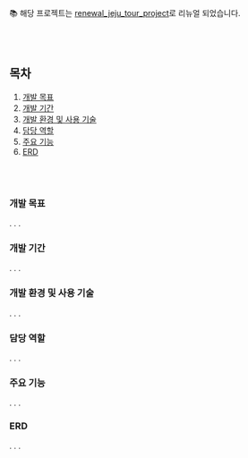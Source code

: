 📚 해당 프로젝트는 [renewal_jeju_tour_project]()로 리뉴얼 되었습니다.

<br>
<br>


## 목차
1. [개발 목표](https://github.com/han-tomas/crowd-funding-project?tab=readme-ov-file#%EA%B0%9C%EB%B0%9C-%EB%AA%A9%ED%91%9C)
2. [개발 기간]()
3. [개발 환경 및 사용 기술]()
4. [담당 역할]()
5. [주요 기능]()
6. [ERD]()

<br>
<br>


### 개발 목표
.
.
.

### 개발 기간
.
.
.


### 개발 환경 및 사용 기술
.
.
.


### 담당 역할
.
.
.

### 주요 기능
.
.
.

### ERD

.
.
.
